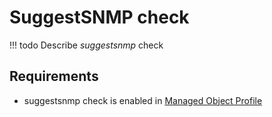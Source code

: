 # SuggestSNMP check

<!-- prettier-ignore -->
!!! todo
    Describe *suggestsnmp* check

## Requirements

* suggestsnmp check is enabled in [Managed Object Profile](../../concepts/managed-object-profile/index.md)
